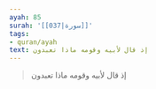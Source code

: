 ```yaml
---
ayah: 85
surah: '[[037|سورة]]'
tags:
- quran/ayah
text: إذ قال لأبيه وقومه ماذا تعبدون
---
```

> إذ قال لأبيه وقومه ماذا تعبدون
